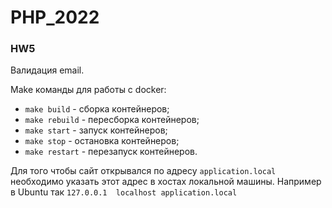 # PHP_2022

### HW5

Валидация email.

Make команды для работы с docker:
- ```make build``` - сборка контейнеров;
- ```make rebuild``` - пересборка контейнеров;
- ```make start``` - запуск контейнеров;
- ```make stop``` - остановка контейнеров;
- ```make restart``` - перезапуск контейнеров.

Для того чтобы сайт открывался по адресу ```application.local``` необходимо указать этот адрес в хостах локальной машины.
Например в Ubuntu так ```127.0.0.1	localhost application.local```